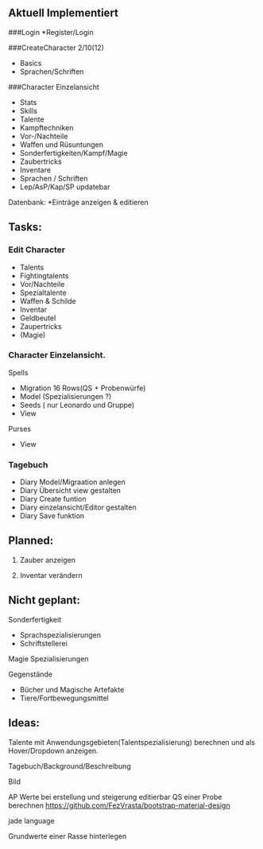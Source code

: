 ## Aktuell Implementiert

###Login
*Register/Login

###CreateCharacter 2/10(12)
* Basics
* Sprachen/Schriften

###Character Einzelansicht
* Stats
* Skills
* Talente
* Kampftechniken
* Vor-/Nachteile
* Waffen und Rüsuntungen
* Sonderfertigkeiten/Kampf/Magie
* Zaubertricks
* Inventare
* Sprachen / Schriften
* Lep/AsP/Kap/SP updatebar

Datenbank:
*Einträge anzeigen & editieren


## Tasks:

### Edit Character

* Talents
* Fightingtalents
* Vor/Nachteile
* Spezialtalente
* Waffen & Schilde
* Inventar
* Geldbeutel
* Zaupertricks
* (Magie)

### Character Einzelansicht.
Spells
* Migration 16 Rows(QS + Probenwürfe)
* Model (Spezialisierungen ?)
* Seeds ( nur Leonardo und Gruppe)
* View

Purses
* View

### Tagebuch
* Diary Model/Migraation anlegen
* Diary Übersicht view gestalten
* Diary Create funtion
* Diary einzelansicht/Editor gestalten
* Diary Save funktion

## Planned:

1. Zauber anzeigen

1. Inventar verändern

## Nicht geplant:

Sonderfertigkeit 
+ Sprachspezialisierungen
+ Schriftstellerei

Magie Spezialisierungen

Gegenstände
+ Bücher und Magische Artefakte
+ Tiere/Fortbewegungsmittel

## Ideas: 


Talente mit Anwendungsgebieten(Talentspezialisierung) berechnen und als Hover/Dropdown anzeigen.

Tagebuch/Background/Beschreibung

Bild

AP Werte bei erstellung und steigerung editierbar
QS einer Probe berechnen
https://github.com/FezVrasta/bootstrap-material-design

jade language

Grundwerte einer Rasse hinterlegen